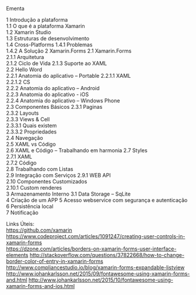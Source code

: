 Ementa

1 Introdução a plataforma   
1.1 O que é a plataforma Xamarin    
1.2 Xamarin Studio  
1.3 Estruturas de desenvolvimento   
1.4 Cross-Platforms 
1.4.1 Problemas     
1.4.2 A Solução 
2 Xamarin.Forms 
2.1 Xamarin.Forms   
2.1.1 Arquitetura   
2.1.2 Ciclo de Vida 
2.1.3 Suporte ao XAML   
2.2 Hello Word  
2.2.1 Anatomia do aplicativo – Portable 
2.2.1.1 XAML    
2.2.1.2 CS  
2.2.2 Anatomia do aplicativo – Android  
2.2.3 Anatomia do aplicativo - iOS  
2.2.4 Anatomia do aplicativo – Windows Phone    
2.3 Componentes Básicos 
2.3.1 Paginas   
2.3.2 Layouts   
2.3.3 Views & Cell  
2.3.3.1 Quais existem   
2.3.3.2 Propriedades    
2.4 Navegação   
2.5 XAML vs Código  
2.6 XAML e Código – Trabalhando em harmonia 
2.7 Styles   
2.7.1 XAML   
2.7.2 Código    
2.8 Trabalhando com Listas  
2.9 Integração com Serviços 
2.9.1 WEB API   
2.10 Componentes Customizados   
2.10.1 Custom renderes  
3 Armazenamento Interno 
3.1 Data Storage – SqLite    
4 Criação de um APP 
5 Acesso webservice com segurança e autenticação    
6 Persistência local    
7 Notificação


Links Úteis:    
https://github.com/xamarin  
https://www.codeproject.com/articles/1091247/creating-user-controls-in-xamarin-forms    
https://dzone.com/articles/borders-on-xamarin-forms-user-interface-elements 
http://stackoverflow.com/questions/37822668/how-to-change-border-color-of-entry-in-xamarin-forms     http://www.compliancestudio.io/blog/xamarin-forms-expandable-listview  
http://www.johankarlsson.net/2015/09/fontawesome-using-xamarin-forms-and.html http://www.johankarlsson.net/2015/10/fontawesome-using-xamarin-forms-and-ios.html

